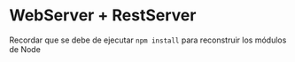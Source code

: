# WebServer + RestServer

Recordar que se debe de ejecutar `npm install` para reconstruir los módulos de Node
